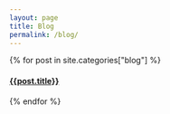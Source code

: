 ```yaml
---
layout: page
title: Blog
permalink: /blog/
---
```


<div id="archives">
    {% for post in site.categories["blog"] %}
    <article class="archive-item">
      <h4><a href="{{ site.baseurl }}{{ post.url }}">{{post.title}}</a></h4>
    </article>
    {% endfor %}
</div>
